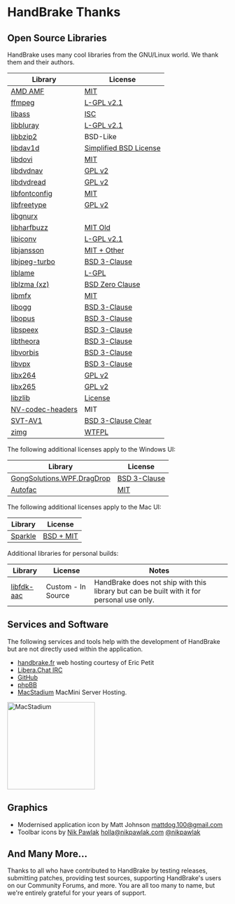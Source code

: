 # HandBrake Thanks

## Open Source Libraries

HandBrake uses many cool libraries from the GNU/Linux world. We thank them and their authors.

| Library | License | 
| ------- | ------- |
| [AMD AMF](https://github.com/GPUOpen-LibrariesAndSDKs/AMF) | [MIT](https://github.com/GPUOpen-LibrariesAndSDKs/AMF?tab=License-1-ov-file#readme) |
| [ffmpeg](https://ffmpeg.org/) | [L-GPL v2.1](https://git.ffmpeg.org/gitweb/ffmpeg.git/blob_plain/refs/heads/master:/COPYING.LGPLv2.1) |
| [libass](https://github.com/libass/libass) | [ISC](https://github.com/libass/libass?tab=ISC-1-ov-file#readme) |
| [libbluray](https://www.videolan.org/developers/libbluray.html) | [L-GPL v2.1](https://code.videolan.org/videolan/libbluray/-/blob/master/COPYING) |
| [libbzip2](https://sourceforge.net/projects/bzip2/) | BSD-Like |
| [libdav1d](https://code.videolan.org/videolan/dav1d) | [Simplified BSD License](https://code.videolan.org/videolan/dav1d/-/blob/master/COPYING?ref_type=heads) |
| [libdovi](https://github.com/quietvoid/dovi_tool) | [MIT](https://github.com/quietvoid/dovi_tool/blob/main/LICENSE) |
| [libdvdnav](https://www.videolan.org/developers/libdvdnav.html) | [GPL v2](https://code.videolan.org/videolan/libdvdnav/-/blob/master/COPYING) |
| [libdvdread](https://www.videolan.org/developers/libdvdnav.html) | [GPL v2](https://code.videolan.org/videolan/libdvdread/-/blob/master/COPYING) |
| [libfontconfig](https://freedesktop.org/wiki/Software/fontconfig/) | [MIT](https://gitlab.freedesktop.org/fontconfig/fontconfig/-/blob/main/COPYING) |
| [libfreetype](https://freetype.org/) | [GPL v2](https://freetype.org/license.html) |
| [libgnurx](https://sourceforge.net/projects/mingw/files/Other/UserContributed/regex/mingw-regex-2.5.1/) | |
| [libharfbuzz](https://www.freedesktop.org/wiki/Software/HarfBuzz/) | [MIT Old](https://github.com/harfbuzz/harfbuzz?tab=License-1-ov-file#readme) |
| [libiconv](https://www.gnu.org/software/libiconv/) | [L-GPL v2.1](https://www.gnu.org/licenses/old-licenses/lgpl-2.1.en.html) |
| [libjansson](http://www.digip.org/jansson/) | [MIT + Other](https://github.com/akheron/jansson?tab=License-1-ov-file#readme) |
| [libjpeg-turbo](https://github.com/libjpeg-turbo/libjpeg-turbo) | [BSD 3-Clause](https://github.com/libjpeg-turbo/libjpeg-turbo?tab=License-1-ov-file#readme) |
| [liblame](http://lame.sourceforge.net/) | [L-GPL](https://lame.sourceforge.io/) |
| [liblzma (xz)](https://tukaani.org/xz/) | [BSD Zero Clause](https://git.tukaani.org/?p=xz.git;a=blob;f=COPYING.0BSD) |
| [libmfx](https://github.com/intel/libvpl) | [MIT](https://github.com/intel/libvpl/blob/main/LICENSE) |
| [libogg](https://xiph.org/ogg/) | [BSD 3-Clause](https://gitlab.xiph.org/xiph/ogg/-/blob/master/COPYING) |
| [libopus](https://www.opus-codec.org/) | [BSD 3-Clause](https://www.opus-codec.org/license/) |
| [libspeex](https://www.speex.org/) | [BSD 3-Clause](https://gitlab.xiph.org/xiph/speex/-/blob/master/COPYING) |
| [libtheora](https://theora.org/) | [BSD 3-Clause](https://gitlab.xiph.org/xiph/theora/-/blob/master/COPYING) |
| [libvorbis](http://vorbis.com/) | [BSD 3-Clause](https://gitlab.xiph.org/xiph/vorbis/-/blob/master/COPYING) |
| [libvpx](https://github.com/webmproject/libvpx/) |[BSD 3-Clause](https://github.com/webmproject/libvpx/?tab=BSD-3-Clause-1-ov-file#readme) |
| [libx264](https://www.videolan.org/developers/x264.html) | [GPL v2](https://www.videolan.org/developers/x264.html) |
| [libx265](http://x265.org/) | [GPL v2](https://www.x265.org/x265-licensing-faq/) |
| [libzlib](http://zlib.net/) | [License](https://zlib.net/zlib_license.html) |
| [NV-codec-headers](https://git.videolan.org/?p=ffmpeg/nv-codec-headers.git) | MIT |
| [SVT-AV1](https://gitlab.com/AOMediaCodec/SVT-AV1) | [BSD 3-Clause Clear](https://gitlab.com/AOMediaCodec/SVT-AV1/-/blob/master/LICENSE.md) |
| [zimg](https://github.com/sekrit-twc/zimg) | [WTFPL](https://github.com/sekrit-twc/zimg?tab=WTFPL-1-ov-file#readme) |

The following additional licenses apply to the Windows UI:

| Library | License | 
| ------- | ------- |
| [GongSolutions.WPF.DragDrop](https://github.com/punker76/gong-wpf-dragdrop) | [BSD 3-Clause](https://github.com/punker76/gong-wpf-dragdrop/blob/develop/LICENSE) |
| [Autofac](https://autofac.org/) | [MIT](https://github.com/autofac/Autofac/blob/develop/LICENSE) | 

The following additional licenses apply to the Mac UI:

| Library | License | 
| ------- | ------- |
| [Sparkle](https://sparkle-project.org/) | [BSD + MIT](https://github.com/sparkle-project/Sparkle?tab=License-1-ov-file#readme) |

Additional libraries for personal builds:

| Library | License | Notes |
| ------- | ------- | ----- |
| [libfdk-aac](https://sourceforge.net/projects/opencore-amr/) | Custom - In Source | HandBrake does not ship with this library but can be built with it for personal use only. |


## Services and Software
The following services and tools help with the development of HandBrake but are not directly used within the application.

- [handbrake.fr](https://handbrake.fr) web hosting courtesy of Eric Petit
- [Libera.Chat IRC](https://libera.chat/)
- [GitHub](https://github.com)
- [phpBB](http://www.phpbb.com/)
- [MacStadium](https://www.macstadium.com/) MacMini Server Hosting. 
<img width="200" alt="MacStadium" src="https://uploads-ssl.webflow.com/5ac3c046c82724970fc60918/5c019d917bba312af7553b49_MacStadium-developerlogo.png">


## Graphics

- Modernised application icon by Matt Johnson <mattdog.100@gmail.com>
- Toolbar icons by [Nik Pawlak](http://nikpawlak.com) <holla@nikpawlak.com> [@nikpawlak](https://twitter.com/nikpawlak)


## And Many More...

Thanks to all who have contributed to HandBrake by testing releases, submitting patches, providing test sources, supporting HandBrake's users on our Community Forums, and more. You are all too many to name, but we're entirely grateful for your years of support.

